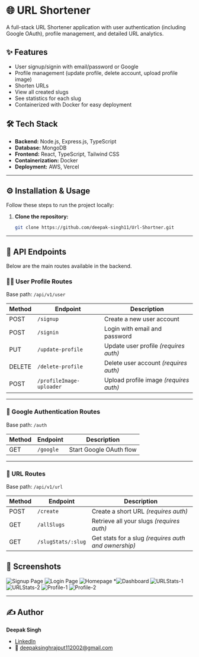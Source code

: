 # 🌐 URL Shortener

A full-stack URL Shortener application with user authentication (including Google OAuth), profile management, and detailed URL analytics.

## ✨ Features

- User signup/signin with email/password or Google
- Profile management (update profile, delete account, upload profile image)
- Shorten URLs
- View all created slugs
- See statistics for each slug
- Containerized with Docker for easy deployment

## 🛠 Tech Stack

- **Backend:** Node.js, Express.js, TypeScript
- **Database:** MongoDB
- **Frontend:** React, TypeScript, Tailwind CSS
- **Containerization:** Docker
- **Deployment:** AWS, Vercel

---
## ⚙️ Installation & Usage

Follow these steps to run the project locally:

1. **Clone the repository:**

   ```bash
   git clone https://github.com/deepak-singh11/Url-Shortner.git

---

## 📡 API Endpoints

Below are the main routes available in the backend.

### 🧑‍💼 User Profile Routes
Base path: `/api/v1/user`

| Method | Endpoint                   | Description                            |
| ------ | -------------------------- | -------------------------------------- |
| POST   | `/signup`                  | Create a new user account             |
| POST   | `/signin`                  | Login with email and password         |
| PUT    | `/update-profile`          | Update user profile *(requires auth)* |
| DELETE | `/delete-profile`          | Delete user account *(requires auth)* |
| POST   | `/profileImage-uploader`   | Upload profile image *(requires auth)* |

---

### 🔑 Google Authentication Routes
Base path: `/auth`

| Method | Endpoint   | Description              |
| ------ | ---------- | ------------------------ |
| GET    | `/google`  | Start Google OAuth flow |

---

### 🔗 URL Routes
Base path: `/api/v1/url`

| Method | Endpoint               | Description                                              |
| ------ | ---------------------- | -------------------------------------------------------- |
| POST   | `/create`              | Create a short URL *(requires auth)*                    |
| GET    | `/allSlugs`            | Retrieve all your slugs *(requires auth)*               |
| GET    | `/slugStats/:slug`     | Get stats for a slug *(requires auth and ownership)*    |


## 📸 Screenshots

![Signup Page](https://github.com/user-attachments/assets/6b669cd7-25bf-480c-bd03-c4d89e52c7fb)
![Login Page](https://github.com/user-attachments/assets/d5dc9299-3d74-4ec7-903f-029371c843f5)
![Homepage](https://github.com/user-attachments/assets/56af59b1-196a-4d52-817a-167e07ecf593)
*![Dashboard](https://github.com/user-attachments/assets/6f4f6298-e6f4-4836-bd74-010e5f7b438c)
![URLStats-1](https://github.com/user-attachments/assets/dc2e4e49-b5a6-45c4-96a9-2d5970e5bda3)
![URLStats-2](https://github.com/user-attachments/assets/48e54d26-0738-4588-a8b0-539cc0cf3b44)
![Profile-1](https://github.com/user-attachments/assets/03ede9f4-f22d-4169-9d24-048c51eba206)
![Profile-2](https://github.com/user-attachments/assets/b4dffde3-7dfe-46cb-92d0-dbe84b57716b)


---

## ✍️ Author

**Deepak Singh**

- [LinkedIn](https://www.linkedin.com/in/deepak-singh-5945a1263/)
- 📧 deepaksinghrajput112002@gmail.com

